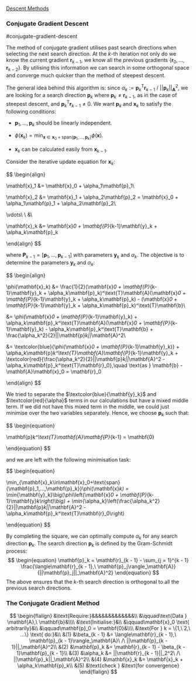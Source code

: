 [Descent Methods](descent-methods.md)

### Conjugate Gradient Descent
#conjugate-gradient-descent

The method of conjugate gradient utilises past search directions when selecting the next search direction. At the $k$-th iteration not only do we know the current gradient $\mathbf{r}_{k-1}$, we know all the previous gradients $\{\mathbf{r}_0,...,\mathbf{r}_{k-2}\}$. By utilising this information we can search in some orthogonal space and converge much quicker than the method of steepest descent.

The general idea behind this algorithm is: since $\alpha_k := \mathbf{p}_k^\text{T}\mathbf{r}_{k-1}\ /\ ||\mathbf{p}_k||_\mathbf{A}^2$, we are looking for a search direction $\mathbf{p}_k$ where $\mathbf{p}_k \neq \mathbf{r}_{k-1}$, as in the case of steepest descent, and $\mathbf{p}_k^\text{T}\mathbf{r}_{k-1} \neq 0$. We want $\mathbf{p}_k$ and $\mathbf{x}_k$ to satisfy the following conditions:


+ $\mathbf{p}_1,...,\mathbf{p}_k$ should be linearly independent.

+ $\phi(\mathbf{x}_k) = \min_{\mathbf{x}\in\mathbf{x}_0 + \text{span}\{\mathbf{p}_1,...,\mathbf{p}_k\}}\phi(\mathbf{x})$.

+  $\mathbf{x}_k$ can be calculated easily from $\mathbf{x}_{k-1}$.


Consider the iterative update equation for $\mathbf{x}_k$:

$$
\begin{align}

\mathbf{x}_1 &= \mathbf{x}_0 + \alpha_1\mathbf{p}_1\\

\mathbf{x}_2 &= \mathbf{x}_1 + \alpha_2\mathbf{p}_2 = \mathbf{x}_0 + \alpha_1\mathbf{p}_1 + \alpha_2\mathbf{p}_2\\

\vdots\ \  &\\

\mathbf{x}_k &= \mathbf{x}_0 + \mathbf{P}_{k-1}\mathbf{y}_k + \alpha_k\mathbf{p}_k

\end{align}
$$

where $\mathbf{P}_{k-1} = [\mathbf{p}_1,...,\mathbf{p}_{k-1}]$ with parameters $\mathbf{y}_k$ and $\alpha_k$. The objective is to determine the parameters $\mathbf{y}_k$ and $\alpha_k$:

$$
\begin{align}

\phi(\mathbf{x}_k) &= \frac{1}{2}(\mathbf{x}_0 + \mathbf{P}_{k-1}\mathbf{y}_k + \alpha_k\mathbf{p}_k)^\text{T}\mathbf{A}(\mathbf{x}_0 + \mathbf{P}_{k-1}\mathbf{y}_k + \alpha_k\mathbf{p}_k) - (\mathbf{x}_0 + \mathbf{P}_{k-1}\mathbf{y}_k + \alpha_k\mathbf{p}_k)^\text{T}\mathbf{b}\\

&= \phi(\mathbf{x}_0 + \mathbf{P}_{k-1}\mathbf{y}_k) + \alpha_k\mathbf{p}_k^\text{T}\mathbf{A}(\mathbf{x}_0 + \mathbf{P}_{k-1}\mathbf{y}_k) - \alpha_k\mathbf{p}_k^\text{T}\mathbf{b} + \frac{\alpha_k^2}{2}||\mathbf{p}_k||_\mathbf{A}^2\\

&= \textcolor{blue}{\phi(\mathbf{x}_0 + \mathbf{P}_{k-1}\mathbf{y}_k)} + \alpha_k\mathbf{p}_k^\text{T}\mathbf{A}\mathbf{P}_{k-1}\mathbf{y}_k + \textcolor{red}{\frac{\alpha_k^2}{2}||\mathbf{p}_k||_\mathbf{A}^2 - \alpha_k\mathbf{p}_k^\text{T}\mathbf{r}_0},\quad \text{as } \mathbf{b} - \mathbf{A}\mathbf{x}_0 = \mathbf{r}_0

\end{align}
$$

We tried to separate the $\textcolor{blue}{\mathbf{y}_k}$ and $\textcolor{red}{\alpha}$ terms in our calculations but have a mixed middle term. If we did not have this mixed term in the middle, we could just minimise over the two variables separately. Hence, we choose $\mathbf{p}_k$ such that:

$$
\begin{equation}

\mathbf{p}_k^\text{T}\mathbf{A}\mathbf{P}_{k-1} = \mathbf{0}

\end{equation}
$$

and we are left with the following minimisation task:

$$
\begin{equation}

\min_{\mathbf{x}_k\in\mathbf{x}_0+\text{span}\{\mathbf{p}_1,...,\mathbf{p}_k\}}\phi(\mathbf{x}_k) = \min_{\mathbf{y}_k}\big(\phi\left(\mathbf{x}_0 + \mathbf{P}_{k-1}\mathbf{y}_k\right)\big) + \min_{\alpha_k}\left(\frac{\alpha_k^2}{2}||\mathbf{p}_k||_\mathbf{A}^2 - \alpha_k\mathbf{p}_k^\text{T}\mathbf{r}_0\right)

\end{equation}
$$

By completing the square, we can optimally compute $\alpha_k$ for any search direction $\mathbf{p}_k$. The search direction $\mathbf{p}_k$ is defined by the Gram-Schmidt process:
$$
\begin{equation}
	\mathbf{p}_k = \mathbf{r}_{k - 1} - \sum_{j = 1}^{k - 1} \frac{\langle\mathbf{r}_{k - 1},\ \mathbf{p}_j\rangle_\mathbf{A}}{||\mathbf{p}_j||_\mathbf{A}^2}
\end{equation}
$$
The above ensures that the $k$-th search direction is orthogonal to all the previous search directions.


### The Conjugate Gradient Method

$$
\begin{flalign}
	&\text{Require:}&&&&&&&&&&&&&\\
	&\qquad\text{Data } \mathbf{A},\ \mathbf{b}&\\\\
	&\text{Initialise:}&\\
	&\qquad\mathbf{x}_0 \text{ arbitrarily}&\\
	&\qquad\mathbf{p}_0 = \mathbf{0}&\\\\
	&\text{For } k = \{1,\ 2,\ ...\} \text{ do:}&\\
	&(1) &\beta_{k - 1} &= \langle\mathbf{r}_{k - 1},\ \mathbf{p}_{k - 1}\rangle_\mathbf{A}\ /\ ||\mathbf{p}_{k - 1}||_\mathbf{A}^2\\
	&(2) &\mathbf{p}_k &= \mathbf{r}_{k - 1} - \beta_{k - 1}\mathbf{p}_{k - 1}\\
	&(3) &\alpha_k &= ||\mathbf{r}_{k - 1}||_2^2\ /\ ||\mathbf{p}_k||_\mathbf{A}^2\\
	&(4) &\mathbf{x}_k &= \mathbf{x}_k + \alpha_k\mathbf{p}_k\\
	&(5) &\text{check } &\text{for convergence}
 \end{flalign}
$$